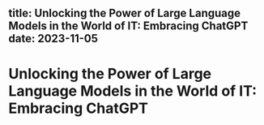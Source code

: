title: Unlocking the Power of Large Language Models in the World of IT: Embracing ChatGPT
date: 2023-11-05
---
# Unlocking the Power of Large Language Models in the World of IT: Embracing ChatGPT
